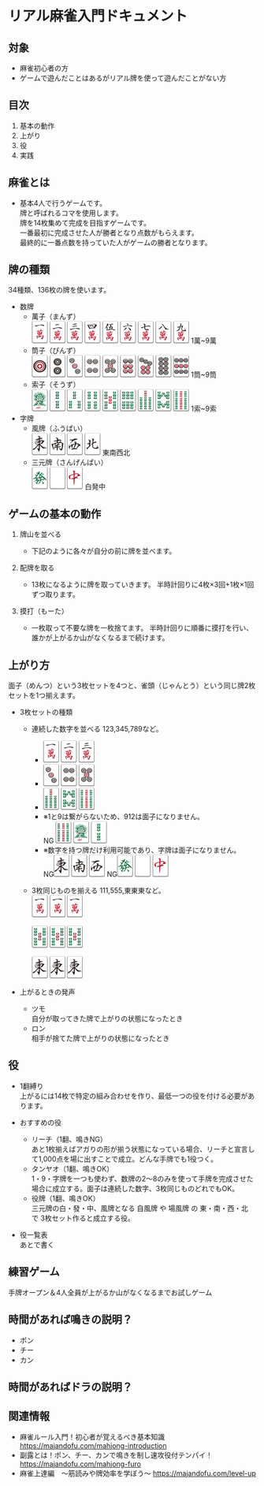 # リアル麻雀入門ドキュメント

## 対象
* 麻雀初心者の方
* ゲームで遊んだことはあるがリアル牌を使って遊んだことがない方

## 目次
1. 基本の動作
2. 上がり
3. 役
4. 実践

## 麻雀とは
* 基本4人で行うゲームです。  
牌と呼ばれるコマを使用します。  
牌を14枚集めて完成を目指すゲームです。  
一番最初に完成させた人が勝者となり点数がもらえます。  
最終的に一番点数を持っていた人がゲームの勝者となります。

## 牌の種類
34種類、136枚の牌を使います。
* 数牌
    * 萬子（まんず）  
        ![1m](pai-images/man1-66-90-s-emb.png)
        ![2m](pai-images/man2-66-90-s-emb.png)
        ![3m](pai-images/man3-66-90-s-emb.png)
        ![4m](pai-images/man4-66-90-s-emb.png)
        ![5m](pai-images/man5-66-90-s-emb.png)
        ![6m](pai-images/man6-66-90-s-emb.png)
        ![7m](pai-images/man7-66-90-s-emb.png)
        ![8m](pai-images/man8-66-90-s-emb.png)
        ![9m](pai-images/man9-66-90-s-emb.png)
        1萬~9萬
    * 筒子（ぴんず）  
        ![1p](pai-images/pin1-66-90-s-emb.png)
        ![2p](pai-images/pin2-66-90-s-emb.png)
        ![3p](pai-images/pin3-66-90-s-emb.png)
        ![4p](pai-images/pin4-66-90-s-emb.png)
        ![5p](pai-images/pin5-66-90-s-emb.png)
        ![6p](pai-images/pin6-66-90-s-emb.png)
        ![7p](pai-images/pin7-66-90-s-emb.png)
        ![8p](pai-images/pin8-66-90-s-emb.png)
        ![9p](pai-images/pin9-66-90-s-emb.png)
        1筒~9筒
    * 索子（そうず）  
        ![1s](pai-images/sou1-66-90-s-emb.png)
        ![2s](pai-images/sou2-66-90-s-emb.png)
        ![3s](pai-images/sou3-66-90-s-emb.png)
        ![4s](pai-images/sou4-66-90-s-emb.png)
        ![5s](pai-images/sou5-66-90-s-emb.png)
        ![6s](pai-images/sou6-66-90-s-emb.png)
        ![7s](pai-images/sou7-66-90-s-emb.png)
        ![8s](pai-images/sou8-66-90-s-emb.png)
        ![9s](pai-images/sou9-66-90-s-emb.png)
        1索~9索
* 字牌
    * 風牌（ふうぱい）  
        ![1z](pai-images/ji1-66-90-s-emb.png)
        ![2z](pai-images/ji2-66-90-s-emb.png)
        ![3z](pai-images/ji3-66-90-s-emb.png)
        ![4z](pai-images/ji4-66-90-s-emb.png)
        東南西北
    * 三元牌（さんげんぱい）  
        ![5z](pai-images/ji5-66-90-s-emb.png)
        ![6z](pai-images/ji6-66-90-s-emb.png)
        ![7z](pai-images/ji7-66-90-s-emb.png)
        白発中
        

## ゲームの基本の動作
1. 牌山を並べる
    * 下記のように各々が自分の前に牌を並べます。

2. 配牌を取る
    * 13枚になるように牌を取っていきます。
    半時計回りに4枚×3回+1枚×1回ずつ取ります。

3. 摸打（もーた）
    * 一枚取って不要な牌を一枚捨てます。
    半時計回りに順番に摸打を行い、誰かが上がるか山がなくなるまで続けます。

## 上がり方
面子（めんつ）という3枚セットを4つと、雀頭（じゃんとう）という同じ牌2枚セットを1つ揃えます。
* 3枚セットの種類
    * 連続した数字を並べる
        123,345,789など。
        * ![1m](pai-images/man1-66-90-s-emb.png)
        ![2m](pai-images/man2-66-90-s-emb.png)
        ![3m](pai-images/man3-66-90-s-emb.png)
        * ![3p](pai-images/pin3-66-90-s-emb.png)
        ![4p](pai-images/pin4-66-90-s-emb.png)
        ![5p](pai-images/pin5-66-90-s-emb.png)
        * ![7s](pai-images/sou7-66-90-s-emb.png)
        ![8s](pai-images/sou8-66-90-s-emb.png)
        ![9s](pai-images/sou9-66-90-s-emb.png)
        * ※1と9は繋がらないため、912は面子になりません。  
        NG ![9s](pai-images/sou9-66-90-s-emb.png)
        ![1s](pai-images/sou1-66-90-s-emb.png)
        ![2s](pai-images/sou2-66-90-s-emb.png)
        * ※数字を持つ牌だけ利用可能であり、字牌は面子になりません。  
        NG![1z](pai-images/ji1-66-90-s-emb.png)
        ![2z](pai-images/ji2-66-90-s-emb.png)
        ![3z](pai-images/ji3-66-90-s-emb.png)
        NG![5z](pai-images/ji5-66-90-s-emb.png)
        ![6z](pai-images/ji6-66-90-s-emb.png)
        ![7z](pai-images/ji7-66-90-s-emb.png)


    * 3枚同じものを揃える
        111,555,東東東など。  
        ![1m](pai-images/man1-66-90-s-emb.png)
        ![1m](pai-images/man1-66-90-s-emb.png)
        ![1m](pai-images/man1-66-90-s-emb.png)
        
        ![5s](pai-images/sou5-66-90-s-emb.png)
        ![5s](pai-images/sou5-66-90-s-emb.png)
        ![5s](pai-images/sou5-66-90-s-emb.png)

        ![1z](pai-images/ji1-66-90-s-emb.png)
        ![1z](pai-images/ji1-66-90-s-emb.png)
        ![1z](pai-images/ji1-66-90-s-emb.png)
        

* 上がるときの発声
    * ツモ  
        自分が取ってきた牌で上がりの状態になったとき
    * ロン  
        相手が捨てた牌で上がりの状態になったとき

## 役
* 1翻縛り  
    上がるには14枚で特定の組み合わせを作り、最低一つの役を付ける必要があります。

* おすすめの役
    * リーチ（1翻、鳴きNG）  
    あと1枚揃えばアガりの形が揃う状態になっている場合、リーチと宣言して1,000点を場に出すことで成立。どんな手牌でも1役つく。
    * タンヤオ（1翻、鳴きOK）  
    1・9・字牌を一つも使わず、数牌の2～8のみを使って手牌を完成させた場合に成立する。面子は連続した数字、3枚同じものどれでもOK。
    * 役牌（1翻、鳴きOK）  
    三元牌の白・發・中、風牌となる 自風牌 や 場風牌 の 東・南・西・北 で 3枚セット作ると成立する役。

* 役一覧表  
    あとで書く


## 練習ゲーム
手牌オープン＆4人全員が上がるか山がなくなるまでお試しゲーム

## 時間があれば鳴きの説明？
* ポン
* チー
* カン

## 時間があればドラの説明？


## 関連情報
* 麻雀ルール入門！初心者が覚えるべき基本知識  
    https://majandofu.com/mahjong-introduction
* 副露とは！ポン、チー、カンで鳴きを制し速攻役付テンパイ！
    https://majandofu.com/mahjong-furo
* 麻雀上達編　～筋読みや牌効率を学ぼう～
    https://majandofu.com/level-up

